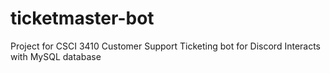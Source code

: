 # ticketmaster-bot
Project for CSCI 3410
Customer Support Ticketing bot for Discord
Interacts with MySQL database
